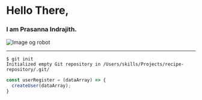 # Hello There, 
### I am Prasanna Indrajith.

![Image og robot](https://futurism.com/_next/image?url=https%3A%2F%2Fwp-assets.futurism.com%2F2023%2F12%2Ftesla-unveils-new-humanoid-robot.jpg&w=2048&q=75)

<hr>

```
$ git init
Initialized empty Git repository in /Users/skills/Projects/recipe-repository/.git/
```

``` javascript
const userRegister = (dataArray) => {
  createUser(dataArray);
}
```

